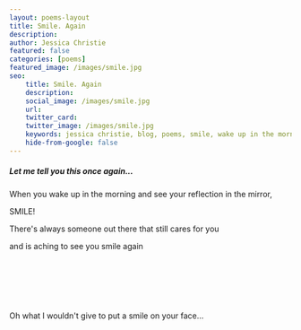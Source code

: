 ```yaml
---
layout: poems-layout
title: Smile. Again
description: 
author: Jessica Christie
featured: false
categories: [poems]
featured_image: /images/smile.jpg
seo:
    title: Smile. Again
    description: 
    social_image: /images/smile.jpg
    url:
    twitter_card:
    twitter_image: /images/smile.jpg
    keywords: jessica christie, blog, poems, smile, wake up in the morning, reflection in the mirror, care
    hide-from-google: false
---
```

##### Let me tell you this once again...

When you wake up in the morning and see your reflection in the mirror,

SMILE!

There's always someone out there that still cares for you

and is aching to see you smile again

&nbsp;

&nbsp;

&nbsp;

Oh what I wouldn't give to put a smile on your face...

&nbsp;

